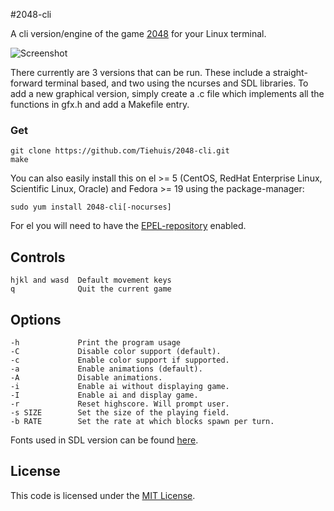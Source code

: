 #2048-cli

A cli version/engine of the game [2048](https://github.com/gabrielecirulli/2048) for your Linux
terminal.

![Screenshot](http://i.imgur.com/qTfXP4J.png)

There currently are 3 versions that can be run. These include a straight-forward terminal
based, and two using the ncurses and SDL libraries. To add a new graphical version, simply
create a .c file which implements all the functions in gfx.h and add a Makefile entry.

### Get
    git clone https://github.com/Tiehuis/2048-cli.git
    make

You can also easily install this on el >= 5 (CentOS, RedHat Enterprise Linux,
Scientific Linux, Oracle) and Fedora >= 19 using the package-manager:

    sudo yum install 2048-cli[-nocurses]

For el you will need to have the
[EPEL-repository](https://fedoraproject.org/wiki/EPEL/FAQ#How_can_I_install_the_packages_from_the_EPEL_software_repository.3F)
enabled.

## Controls
    hjkl and wasd  Default movement keys
    q              Quit the current game

## Options
    -h             Print the program usage
    -C             Disable color support (default).
    -c             Enable color support if supported.
    -a             Enable animations (default).
    -A             Disable animations.
    -i             Enable ai without displaying game.
    -I             Enable ai and display game.
    -r             Reset highscore. Will prompt user.
    -s SIZE        Set the size of the playing field.
    -b RATE        Set the rate at which blocks spawn per turn.

Fonts used in SDL version can be found [here](http://www.openfontlibrary.org).

## License
This code is licensed under the
[MIT License](https://github.com/Tiehuis/2048-cli/blob/master/LICENSE).
